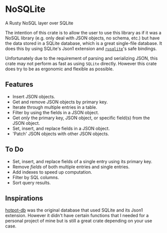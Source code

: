 # NoSQLite
A Rusty NoSQL layer over SQLite 

The intention of this crate is to allow the user to use this library
as if it was a NoSQL library (e.g. only deal with JSON objects, no schema, etc.)
but have the data stored in a SQLite database,
which is a great single-file database.
It does this by using SQLite's Json1 extension
and [`rusqlite`](https://github.com/jgallagher/rusqlite)'s safe bindings.

Unfortunately due to the requirement of parsing and serializing JSON,
this crate may not perform as fast as using `SQLite` directly.
However this crate does try to be as ergonomic and flexible as possible.

## Features
- Insert JSON objects.
- Get and remove JSON objects by primary key.
- Iterate through multiple entries in a table.
- Filter by using the fields in a JSON object.
- Get *only* the primary key, JSON object,
or specific field(s) from the JSON object.
- Set, insert, and replace fields in a JSON object.
- 'Patch' JSON objects with other JSON objects.

## To Do
- Set, insert, and replace fields of a single entry using its primary key.
- Remove *fields* of both multiple entries and single entries.
- Add indexes to speed up computation.
- Filter by SQL columns.
- Sort query results.

## Inspirations
[hotpot-db](https://github.com/drbh/hotpot-db)
was the original database that used SQLite and its Json1 extension.
However it didn't have certain functions that I needed
for a personal project of mine but is still a great crate
depending on your use case.
